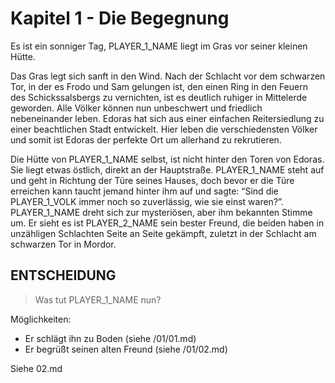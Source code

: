 # Kapitel 1 - Die Begegnung

Es ist ein sonniger Tag, PLAYER_1_NAME liegt im Gras vor seiner kleinen Hütte.

Das Gras legt sich sanft in den Wind. Nach der Schlacht vor dem schwarzen Tor, in der es Frodo und Sam gelungen ist, den einen Ring in den Feuern des Schickssalsbergs 
zu vernichten, ist es deutlich ruhiger in Mittelerde geworden. Alle Völker können nun unbeschwert und friedlich nebeneinander leben. 
Edoras hat sich aus einer einfachen Reitersiedlung zu einer beachtlichen Stadt entwickelt. Hier leben die verschiedensten Völker und somit ist Edoras der perfekte Ort um allerhand zu rekrutieren.

Die Hütte von PLAYER_1_NAME selbst, ist nicht hinter den Toren von Edoras. Sie liegt etwas östlich, direkt an der Hauptstraße.
PLAYER_1_NAME steht auf und geht in Richtung der Türe seines Hauses, doch bevor er die Türe erreichen kann taucht jemand hinter ihm auf und sagte: “Sind die PLAYER_1_VOLK immer noch so zuverlässig, wie sie einst waren?”.
PLAYER_1_NAME dreht sich zur mysteriösen, aber ihm bekannten Stimme um.
Er sieht es ist PLAYER_2_NAME sein bester Freund, die beiden haben in unzähligen Schlachten Seite an Seite gekämpft, zuletzt in der Schlacht am schwarzen Tor in Mordor.


## ENTSCHEIDUNG
> Was tut PLAYER_1_NAME nun? 

Möglichkeiten:
- Er schlägt ihn zu Boden (siehe /01/01.md)
- Er begrüßt seinen alten Freund (siehe /01/02.md)



Siehe 02.md